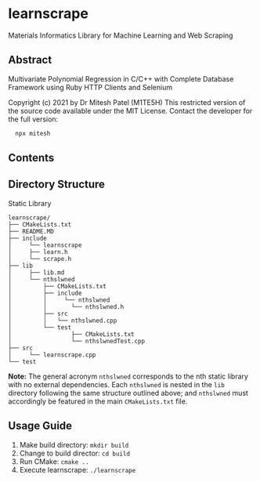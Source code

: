 # learnscrape
Materials Informatics Library for Machine Learning and Web Scraping

## Abstract
Multivariate Polynomial Regression in C/C++ with Complete Database Framework using Ruby HTTP Clients and Selenium

Copyright (c) 2021 by Dr Mitesh Patel (M1TE5H)
This restricted version of the source code available under the MIT License. Contact the developer for the full version:
```bash
  npx mitesh
```

## Contents



## Directory Structure
Static Library
```
learnscrape/
├── CMakeLists.txt
├── README.MD
├── include
│	  └── learnscrape
│	  ├── learn.h
│	  └── scrape.h
├── lib
│	  ├── lib.md
│	  └── nthslwned
│	      ├── CMakeLists.txt
│	      ├── include
│	      │ 	└── nthslwned
│	      │	      └── nthslwned.h
│	      ├── src
│	      │   └── nthslwned.cpp
│	      └── test
│			      ├── CMakeLists.txt
│			      └── nthslwnedTest.cpp
├── src
│	  └── learnscrape.cpp
└── test
```

**Note:** The general acronym `nthslwned` corresponds to the nth static library with no external dependencies. Each `nthslwned` is nested in the `lib` directory following the same structure outlined above; and `nthslwned` must accordingly be featured in the main `CMakeLists.txt` file.


## Usage Guide
1. Make build directory: `mkdir build`
2. Change to build director: `cd build`
3. Run CMake: `cmake ..`
4. Execute learnscrape: `./learnscrape` 
